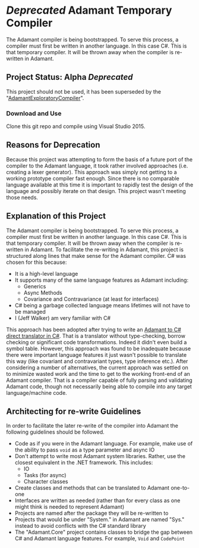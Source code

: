 # *Deprecated* Adamant Temporary Compiler
The Adamant compiler is being bootstrapped.  To serve this process, a compiler must first be written in another language. In this case C#. This is that temporary compiler.  It will be thrown away when the compiler is re-written in Adamant.

## Project Status: Alpha *Deprecated*
This project should not be used, it has been superseded by the "[AdamantExploratoryCompiler](https://github.com/adamant/AdamantExploratoryCompiler)".

### Download and Use
Clone this git repo and compile using Visual Studio 2015.

## Reasons for Deprecation
Because this project was attempting to form the basis of a future port of the compiler to the Adamant language, it took rather involved approaches (i.e. creating a lexer generator).  This approach was simply not getting to a working prototype compiler fast enough.  Since there is no comparable language available at this time it is important to rapidly test the design of the language and possibly iterate on that design.  This project wasn't meeting those needs.

## Explanation of this Project
The Adamant compiler is being bootstrapped.  To serve this process, a compiler must first be written in another language. In this case C#. This is that temporary compiler.  It will be thrown away when the compiler is re-written in Adamant.  To facilitate the re-writing in Adamant, this project is structured along lines that make sense for the Adamant compiler. C# was chosen for this because:

  * It is a high-level language
  * It supports many of the same language features as Adamant including:
    * Generics
    * Async Methods
    * Covariance and Contravariance (at least for interfaces)
  * C# being a garbage collected language means lifetimes will not have to be managed
  * I (Jeff Walker) am very familiar with C#

This approach has been adopted after trying to write an [Adamant to C# direct translator in C#](https://github.com/adamant/AdamantBootstrapCompiler).  That is a translator without type-checking, borrow checking or significant code transformations.  Indeed it didn't even build a symbol table.  However, this approach was found to be inadequate because there were important language features it just wasn't possible to translate this way (like covariant and contravariant types, type inference etc.).  After considering a number of alternatives, the current approach was settled on to minimize wasted work and the time to get to the working front-end of an Adamant compiler.  That is a compiler capable of fully parsing and validating Adamant code, though not necessarily being able to compile into any target language/machine code.

## Architecting for re-write Guidelines
In order to facilitate the later re-write of the compiler into Adamant the following guidelines should be followed.

  * Code as if you were in the Adamant language.  For example, make use of the ability to pass `void` as a type parameter and async IO
  * Don't attempt to write most Adamant system libraries.	Rather, use the closest equivalent in the .NET framework.  This includes:
    * IO
    * Tasks (for async)
    * Character classes
  * Create classes and methods that can be translated to Adamant one-to-one
  * Interfaces are written as needed (rather than for every class as one might think is needed to represent Adamant)
  * Projects are named after the package they will be re-written to
  * Projects that would be under "System." in Adamant are named "Sys." instead to avoid conflicts with the C# standard library
  * The "Adamant.Core" project contains classes to bridge the gap between C# and Adamant language features.  For example, `Void` and `CodePoint`
